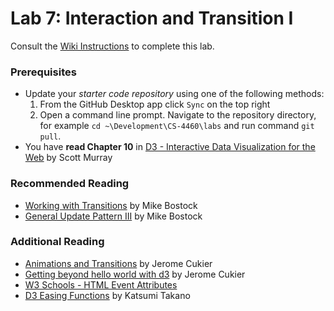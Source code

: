 # Lab 7: Interaction and Transition I
Consult the [Wiki Instructions](https://github.gatech.edu/CS-7450/Labs/wiki/Lab-7:-Interaction-and-Transition-1) to complete this lab.

### Prerequisites
* Update your *starter code repository* using one of the following methods:
    1. From the GitHub Desktop app click `Sync` on the top right
    2. Open a command line prompt. Navigate to the repository directory, for example `cd ~\Development\CS-4460\labs` and run command `git pull`.
* You have **read Chapter 10** in [D3 - Interactive Data Visualization for the Web](http://alignedleft.com/work/d3-book-2e) by Scott Murray

### Recommended Reading

* [Working with Transitions](https://bost.ocks.org/mike/transition/) by Mike Bostock
* [General Update Pattern III](https://bl.ocks.org/mbostock/3808234) by Mike Bostock

### Additional Reading


* [Animations and Transitions](http://www.jeromecukier.net/2012/07/16/animations-and-transitions/) by Jerome Cukier
* [Getting beyond hello world with d3](http://www.jeromecukier.net/2013/11/20/getting-beyond-hello-world-with-d3/) by Jerome Cukier
* [W3 Schools - HTML Event Attributes](https://www.w3schools.com/tags/ref_eventattributes.asp)
* [D3 Easing Functions](http://bl.ocks.org/hunzy/9929724) by Katsumi Takano
